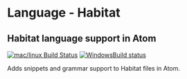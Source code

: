# Language - Habitat
## Habitat language support in Atom
[![mac/linux Build Status](https://travis-ci.org/atom/language-atom.svg?branch=master)](https://travis-ci.org/habitat-sh/language-habitat) [![WindowsBuild status](https://ci.appveyor.com/api/projects/status/v5g1bm9vbmqvhyjh?svg=true)](https://ci.appveyor.com/project/habitat/language-habitat)


Adds snippets and grammar support to Habitat files in Atom.
